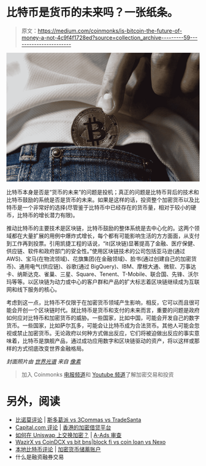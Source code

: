 # 比特币是货币的未来吗？一张纸条。

> 原文：<https://medium.com/coinmonks/is-bitcoin-the-future-of-money-a-not-4c9f4f1728ed?source=collection_archive---------59----------------------->

![](img/a9805749deb12f655ba94eb419c11718.png)

比特币本身是否是“货币的未来”的问题是投机；真正的问题是比特币背后的技术和比特币鼓励的系统是否是货币的未来。如果是这样的话，投资整个加密货币以及比特币是一个非常好的选择(尽管鉴于比特币中已经存在的货币量，相对于较小的硬币，比特币的增长潜力有限)。

推动比特币的主要技术是区块链，比特币鼓励的整体系统是去中心化的。这两个领域都在大量扩展的用例中爆炸式增长，每个都有可能影响生活的方方面面，从支付到工作再到投票。引用凯捷工程的话说，“it(区块链)显著提高了金融、医疗保健、供应链、软件和政府部门的安全性。”使用区块链技术的公司包括亚马逊(通过 AWS)、宝马(在物流领域)、花旗集团(在金融领域)、脸书(通过创建自己的加密货币)、通用电气(供应链)、谷歌(通过 BigQuery)、IBM、摩根大通、微软、万事达卡、纳斯达克、雀巢、三星、Square、Tenent、T-Mobile、联合国、先锋、沃尔玛等等。以区块链为动力或中心的客户群和产品的扩大标志着区块链继续成为互联网和线下服务的核心。

考虑到这一点，比特币不仅限于在加密货币领域产生影响，相反，它可以而且很可能会开创一个区块链时代。就比特币是货币和支付的未来而言，重要的问题是政府如何应对比特币和加密货币的威胁。一些国家，比如中国，可能会开发自己的数字货币。一些国家，比如萨尔瓦多，可能会让比特币成为合法货币。其他人可能会忽视或禁止加密货币。无论政府以何种方式做出反应，它们将被迫做出反应的事实意味着，比特币是旗舰产品，通过成功应用数字和区块链驱动的资产，将以这样或那样的方式彻底改变世界金融格局。

*封面照片由* [*世界光谱*](https://www.pexels.com/@worldspectrum?utm_content=attributionCopyText&utm_medium=referral&utm_source=pexels) *来自* [*像素*](https://www.pexels.com/photo/gold-bitcoin-844127/?utm_content=attributionCopyText&utm_medium=referral&utm_source=pexels)

> 加入 Coinmonks [电报频道](https://t.me/coincodecap)和 [Youtube 频道](https://www.youtube.com/c/coinmonks/videos)了解加密交易和投资

# 另外，阅读

*   [比诺莫评论](https://coincodecap.com/binomo-review) | [斯多葛派 vs 3Commas vs TradeSanta](https://coincodecap.com/stoic-vs-3commas-vs-tradesanta)
*   [Capital.com 评论](https://coincodecap.com/capital-com-review) | [香港的加密借贷平台](https://coincodecap.com/crypto-lending-hong-kong)
*   [如何在 Uniswap 上交换加密？](https://coincodecap.com/swap-crypto-on-uniswap) | [A-Ads 审查](https://coincodecap.com/a-ads-review)
*   [WazirX vs CoinDCX vs bit bns](/coinmonks/wazirx-vs-coindcx-vs-bitbns-149f4f19a2f1)|[block fi vs coin loan vs Nexo](/coinmonks/blockfi-vs-coinloan-vs-nexo-cb624635230d)
*   [本地比特币评论](/coinmonks/localbitcoins-review-6cc001c6ed56) | [加密货币储蓄账户](https://coincodecap.com/cryptocurrency-savings-accounts)
*   什么是融资融券交易